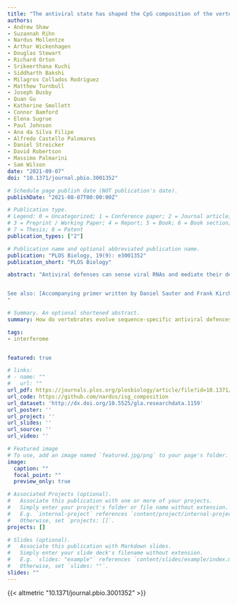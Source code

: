 ```yaml
---
title: "The antiviral state has shaped the CpG composition of the vertebrate interferome to avoid self-targeting"
authors:
- Andrew Shaw
- Suzannah Rihn
- Nardus Mollentze
- Arthur Wickenhagen
- Douglas Stewart
- Richard Orton
- Srikeerthana Kuchi
- Siddharth Bakshi
- Milagros Collados Rodriguez
- Matthew Turnbull
- Joseph Busby
- Quan Gu
- Katherine Smollett
- Connor Bamford
- Elena Sugrue
- Paul Johnson
- Ana da Silva Filipe
- Alfredo Castello Palomares
- Daniel Streicker
- David Robertson
- Massimo Palmarini
- Sam Wilson
date: "2021-09-07"
doi: "10.1371/journal.pbio.3001352"

# Schedule page publish date (NOT publication's date).
publishDate: "2021-08-07T00:00:00Z"

# Publication type.
# Legend: 0 = Uncategorized; 1 = Conference paper; 2 = Journal article;
# 3 = Preprint / Working Paper; 4 = Report; 5 = Book; 6 = Book section;
# 7 = Thesis; 8 = Patent
publication_types: ["2"]

# Publication name and optional abbreviated publication name.
publication: "PLOS Biology, 19(9): e3001352"
publication_short: "PLOS Biology"

abstract: "Antiviral defenses can sense viral RNAs and mediate their destruction. This presents a challenge for host cells since they must destroy viral RNAs whilst sparing the host mRNAs that encode antiviral effectors. Here we show that highly upregulated interferon-stimulated genes (ISGs), which encode antiviral proteins, have distinctive nucleotide compositions. We propose that self-targeting by antiviral effectors has selected for ISG transcripts that occupy a less self-targeted sequence space. Following interferon stimulation, the CpG-targeting antiviral effector ZAP reduces the mRNA abundance of multiple host transcripts, providing a mechanistic explanation for the repression of many (but not all) interferon-repressed genes (IRGs). Notably, IRGs tend to be relatively CpG-rich. In contrast, highly upregulated ISGs tend to be strongly CpG-suppressed. Thus, ZAP is an example of an effector that has not only selected compositional biases in viral genomes but appears to have notably shaped the composition of host transcripts in the vertebrate interferome.


See also: [Accompanying primer written by Daniel Sauter and Frank Kirchhoff.](https://doi.org/10.1371/journal.pbio.3001353)
"

# Summary. An optional shortened abstract.
summary: How do vertebrates evolve sequence-specific antiviral defences without accidentally targeting their own gene transcripts? We show that self-targeting by antiviral effectors - and ZAP in particular - has shaped the composition of host transcripts in the vertebrate interferome. These unique compositional signatures give us a better picture of what viral genomes capable of evading sequence-specific host defences might look like, an observation we are exploiting in our work to develop genome-based zoonotic risk prediction methods.

tags:
- interferome


featured: true

# links:
# - name: ""
#   url: ""
url_pdf: https://journals.plos.org/plosbiology/article/file?id=10.1371/journal.pbio.3001352&type=printable
url_code: https://github.com/nardus/isg_composition
url_dataset: 'http://dx.doi.org/10.5525/gla.researchdata.1159'
url_poster: ''
url_project: ''
url_slides: ''
url_source: ''
url_video: ''

# Featured image
# To use, add an image named `featured.jpg/png` to your page's folder. 
image:
  caption: ""
  focal_point: ""
  preview_only: true

# Associated Projects (optional).
#   Associate this publication with one or more of your projects.
#   Simply enter your project's folder or file name without extension.
#   E.g. `internal-project` references `content/project/internal-project/index.md`.
#   Otherwise, set `projects: []`.
projects: []

# Slides (optional).
#   Associate this publication with Markdown slides.
#   Simply enter your slide deck's filename without extension.
#   E.g. `slides: "example"` references `content/slides/example/index.md`.
#   Otherwise, set `slides: ""`.
slides: ""
---
```


{{< altmetric "10.1371/journal.pbio.3001352" >}}